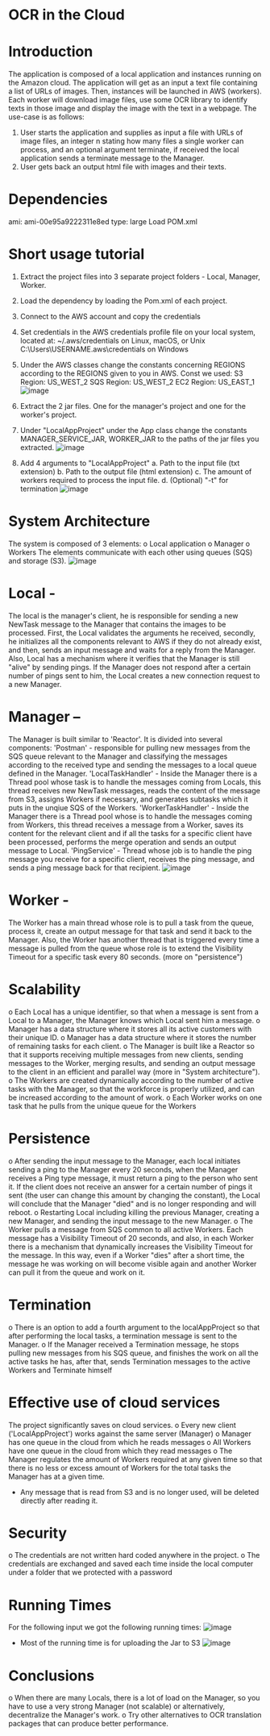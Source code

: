 # OCR in the Cloud

# Introduction 
The application is composed of a local application and instances running on the Amazon cloud. The application will get as an input a text file containing a list of URLs of images. Then, instances will be launched in AWS (workers). Each worker will download image files, use some OCR library to identify texts in those image and display the image with the text in a webpage. The use-case is as follows:
1. User starts the application and supplies as input a file with URLs of image files, an integer n stating how many files a single worker can process, and an optional argument terminate, if received the local application sends a terminate message to the Manager.
2. User gets back an output html file with images and their texts.

# Dependencies
ami: ami-00e95a9222311e8ed
type: large
Load POM.xml

# Short usage tutorial
1.	Extract the project files into 3 separate project folders - Local, Manager, Worker.
2.	Load the dependency by loading the Pom.xml of each project.
3.	Connect to the AWS account and copy the credentials
4.	Set credentials in the AWS credentials profile file on your local system, located at:
    ~/.aws/credentials on Linux, macOS, or Unix
    C:\Users\USERNAME\.aws\credentials on Windows
5.	Under the AWS classes change the constants concerning REGIONS according to the REGIONS given to you in AWS.
Const we used:
    S3 Region: US_WEST_2
    SQS Region: US_WEST_2
    EC2 Region: US_EAST_1
    ![image](https://user-images.githubusercontent.com/101040591/205453495-0b1e882b-bb21-496f-8bdd-245fafea0779.png)

6.	Extract the 2 jar files. One for the manager's project and one for the worker's project.
7.	Under "LocalAppProject" under the App class change the constants MANAGER_SERVICE_JAR, WORKER_JAR to the paths of the jar files you extracted.
![image](https://user-images.githubusercontent.com/101040591/205453522-0b1537ad-6ed4-4935-9fb9-f04f0852a614.png)

8.	Add 4 arguments to "LocalAppProject"
    a. Path to the input file (txt extension)
    b. Path to the output file (html extension)
    c. The amount of workers required to process the input file.
    d. (Optional) "-t" for termination 
    ![image](https://user-images.githubusercontent.com/101040591/205453532-4664c2b1-c983-4183-8375-41071e1491de.png)

 
# System Architecture
The system is composed of 3 elements:
 	o Local application
  o Manager
 	o Workers
The elements communicate with each other using queues (SQS) and storage (S3).
![image](https://user-images.githubusercontent.com/101040591/205453544-d28834db-946d-4de5-ab52-912a97a81b0e.png)

# Local -
The local is the manager's client, he is responsible for sending a new NewTask message to the Manager that contains the images to be processed. First, the Local validates the arguments he received, secondly, he initializes all the components relevant to AWS if they do not already exist, and then, sends an input message and waits for a reply from the Manager. Also, Local has a mechanism where it verifies that the Manager is still "alive" by sending pings. If the Manager does not respond after a certain number of pings sent to him, the Local creates a new connection request to a new Manager.

# Manager – 
The Manager is built similar to 'Reactor'. It is divided into several components:
'Postman' - responsible for pulling new messages from the SQS queue relevant to the Manager and classifying the messages according to the received type and sending the messages to a local queue defined in the Manager.
'LocalTaskHandler' - Inside the Manager there is a Thread pool whose task is to handle the messages coming from Locals, this thread receives new NewTask messages, reads the content of the message from S3, assigns Workers if necessary, and generates subtasks which it puts in the unqiue SQS of the Workers.
'WorkerTaskHandler' - Inside the Manager there is a Thread pool whose is to handle the messages coming from Workers, this thread receives a message from a Worker, saves its content for the relevant client and if all the tasks for a specific client have been processed, performs the merge operation and sends an output message to Local.
'PingService' - Thread whose job is to handle the ping message you receive for a specific client, receives the ping message, and sends a ping message back for that recipient.
![image](https://user-images.githubusercontent.com/101040591/205453550-bd637a26-c5d4-40cf-9ea1-dcc72e0544fb.png)

# Worker - 
The Worker has a main thread whose role is to pull a task from the queue, process it, create an output message for that task and send it back to the Manager.
Also, the Worker has another thread that is triggered every time a message is pulled from the queue whose role is to extend the Visibility Timeout for a specific task every 80 seconds. (more on "persistence")

# Scalability
o Each Local has a unique identifier, so that when a message is sent from a Local to a Manager, the Manager knows which Local sent him a message.
o Manager has a data structure where it stores all its active customers with their unique ID.
o Manager has a data structure where it stores the number of remaining tasks for each client.
o The Manager is built like a Reactor so that it supports receiving multiple messages from new clients, sending messages to the Worker, merging results, and sending an output message to the client in an efficient and parallel way (more in "System architecture").
o The Workers are created dynamically according to the number of active tasks with the Manager, so that the workforce is properly utilized, and can be increased according to the amount of work.
o Each Worker works on one task that he pulls from the unique queue for the Workers

# Persistence
o After sending the input message to the Manager, each local initiates sending a ping to the Manager every 20 seconds, when the Manager receives a Ping type message, it must return a ping to the person who sent it. If the client does not receive an answer for a certain number of pings it sent (the user can change this amount by changing the constant), the Local will conclude that the Manager "died" and is no longer responding and will reboot.
o Restarting Local including killing the previous Manager, creating a new Manager, and sending the input message to the new Manager.
o The Worker pulls a message from SQS common to all active Workers. Each message has a Visibility Timeout of 20 seconds, and also, in each Worker there is a mechanism that dynamically increases the Visibility Timeout for the message. In this way, even if a Worker "dies" after a short time, the message he was working on will become visible again and another Worker can pull it from the queue and work on it.

# Termination
o There is an option to add a fourth argument to the localAppProject so that    after performing the local tasks, a termination message is sent to the Manager.
o If the Manager received a Termination message, he stops pulling new messages from his SQS queue, and finishes the work on all the active tasks he has, after that, sends Termination messages to the active Workers and Terminate himself

# Effective use of cloud services
The project significantly saves on cloud services.
o Every new client ('LocalAppProject') works against the same server (Manager)
o Manager has one queue in the cloud from which he reads messages
o All Workers have one queue in the cloud from which they read messages
o The Manager regulates the amount of Workers required at any given time so that there is no less or excess amount of Workers for the total tasks the Manager has at a given time.
- Any message that is read from S3 and is no longer used, will be deleted directly after reading it.

# Security
o The credentials are not written hard coded anywhere in the project.
o The credentials are exchanged and saved each time inside the local computer under a folder that we protected with a password

# Running Times
For the following input we got the following running times:
 ![image](https://user-images.githubusercontent.com/101040591/205453559-5eaa4a80-5422-4ce5-9c85-9590ab87a84f.png)

* Most of the running time is for uploading the Jar to S3
![image](https://user-images.githubusercontent.com/101040591/205453564-00b189ad-fb2f-4e18-b301-7aaeda8b1707.png)

# Conclusions 
o When there are many Locals, there is a lot of load on the Manager, so you have to use a very strong Manager (not scalable) or alternatively, decentralize the Manager's work.
o Try other alternatives to OCR translation packages that can produce better performance.
